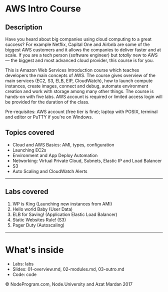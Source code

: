 # AWS Intro Course

## Description

Have you heard about big companies using cloud computing to a great success? For example Netflix, Capital One and Airbnb are some of the biggest AWS customers and it allows the companies to deliver faster and at scale. If you are a tech person (software engineer) but *totally* new to AWS — the biggest and most advanced cloud provider, this course is for you.

This is Amazon Web Services Introduction course which teaches developers the main concepts of AWS. The course gives overview of the main services (EC2, S3, ELB, EIP, CloudWatch), how to launch compute instances, create images, connect and debug, automate environment creation and work with storage among many other things. The course is hands-on with five labs. AWS account is required or limited access login will be provided for the duration of the class.

Pre-requisites: AWS account (free tier is fine); laptop with POSIX, terminal and editor or PuTTY if you're on Windows.

## Topics covered

* Cloud and AWS Basics: AMI, types, configuration
* Launching EC2s
* Environment and App Deploy Automation
* Networking: Virtual Private Cloud, Subnets, Elastic IP and Load Balancer
* S3
* Auto Scaling and CloudWatch Alerts

---

## Labs covered

1. WP is King (Launching new instances from AMI)
1. Hello world Baby (User Data)
1. ELB for Saving! (Application Elastic Load Balancer)
1. Static Websites Rule! (S3)
1. Pager Duty (Autoscaling)

---

# What's inside

* Labs: labs
* Slides: 01-overview.md, 02-modules.md, 03-outro.md
* Code: code

© NodeProgram.com, Node.University and Azat Mardan 2017
